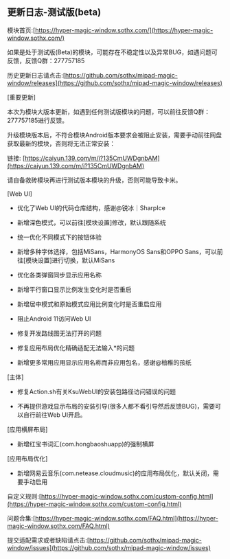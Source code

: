 ## 更新日志-测试版(beta)

模块首页:[https://hyper-magic-window.sothx.com/](https://hyper-magic-window.sothx.com/)

如果是处于测试版(Beta)的模块，可能存在不稳定性以及异常BUG，如遇问题可反馈，反馈Q群：277757185

历史更新日志请点击:[https://github.com/sothx/mipad-magic-window/releases](https://github.com/sothx/mipad-magic-window/releases)

[重要更新]

本次为模块大版本更新，如遇到任何测试版模块的问题，可以前往反馈Q群：277757185进行反馈。

升级模块版本后，不符合模块Android版本要求会被阻止安装，需要手动前往网盘获取最新的模块，否则将无法正常安装：

链接: [https://caiyun.139.com/m/i?135CmUWDgnbAM](https://caiyun.139.com/m/i?135CmUWDgnbAM)

请自备救砖模块再进行测试版本模块的升级，否则可能导致卡米。

[Web UI]

- 优化了Web UI的代码仓库结构，感谢@锐冰｜SharpIce

- 新增深色模式，可以前往[模块设置]修改，默认跟随系统

- 统一优化不同模式下的按钮体验

- 新增多种字体选择，包括MiSans，HarmonyOS Sans和OPPO Sans，可以前往[模块设置]进行切换，默认MiSans

- 优化各类弹窗同步显示应用名称

- 新增平行窗口显示比例发生变化时是否重启

- 新增居中模式和原始模式应用比例变化时是否重启应用

- 阻止Android 11访问Web UI

- 修复开发路线图无法打开的问题

- 修复应用布局优化精确适配无法输入*的问题

- 新增更多常用应用显示应用名称而非应用包名，感谢@柚稚的孩纸

[主体]

- 修复Action.sh有关KsuWebUI的安装包路径访问错误的问题

- 不再提供游戏显示布局的安装引导(很多人都不看引导然后反馈BUG)，需要可以自行前往Web UI开启。

[应用横屏布局]

- 新增红宝书词汇(com.hongbaoshuapp)的强制横屏

[应用布局优化]

- 新增网易云音乐(com.netease.cloudmusic)的应用布局优化，默认关闭，需要手动启用

自定义规则:[https://hyper-magic-window.sothx.com/custom-config.html](https://hyper-magic-window.sothx.com/custom-config.html)

问题合集:[https://hyper-magic-window.sothx.com/FAQ.html](https://hyper-magic-window.sothx.com/FAQ.html)

提交适配需求或者缺陷请点击:[https://github.com/sothx/mipad-magic-window/issues](https://github.com/sothx/mipad-magic-window/issues)
